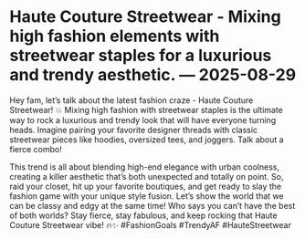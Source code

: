 # Haute Couture Streetwear - Mixing high fashion elements with streetwear staples for a luxurious and trendy aesthetic. — 2025-08-29

Hey fam, let’s talk about the latest fashion craze - Haute Couture Streetwear! 💥 Mixing high fashion with streetwear staples is the ultimate way to rock a luxurious and trendy look that will have everyone turning heads. Imagine pairing your favorite designer threads with classic streetwear pieces like hoodies, oversized tees, and joggers. Talk about a fierce combo!

This trend is all about blending high-end elegance with urban coolness, creating a killer aesthetic that’s both unexpected and totally on point. So, raid your closet, hit up your favorite boutiques, and get ready to slay the fashion game with your unique style fusion. Let’s show the world that we can be classy and edgy at the same time! Who says you can’t have the best of both worlds? Stay fierce, stay fabulous, and keep rocking that Haute Couture Streetwear vibe! 🔥✨ #FashionGoals #TrendyAF #HauteStreetwear